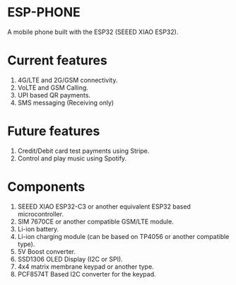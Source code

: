 # ESP-PHONE

A mobile phone built with the ESP32 (SEEED XIAO ESP32).

# Current features
1. 4G/LTE and 2G/GSM connectivity.
2. VoLTE and GSM Calling.
3. UPI based QR payments.
4. SMS messaging (Receiving only)

# Future features
1. Credit/Debit card test payments using Stripe.
2. Control and play music using Spotify.

# Components
1. SEEED XIAO ESP32-C3 or another equivalent ESP32 based microcontroller.
2. SIM 7670CE or another compatible GSM/LTE module.
3. Li-ion battery.
4. Li-ion charging module (can be based on TP4056 or another compatible type).
5. 5V Boost converter.
6. SSD1306 OLED Display (I2C or SPI).
7. 4x4 matrix membrane keypad or another type.
8. PCF8574T Based I2C converter for the keypad.
